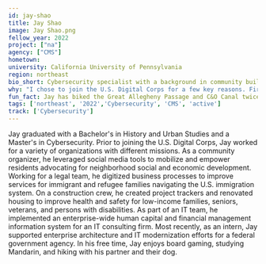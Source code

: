 ```yaml
---
id: jay-shao
title: Jay Shao
image: Jay Shao.png
fellow_year: 2022
project: ["na"]
agency: ["CMS"]
hometown: 
university: California University of Pennsylvania
region: northeast
bio_short: Cybersecurity specialist with a background in community building and support
why: "I chose to join the U.S. Digital Corps for a few key reasons. First, the program offers a chance to apply my skills and experiences to engaging, meaningful, and challenging work at the intersection of people, technology, and the public interest. Second, the program intentionally assembles a diverse cohort of fellows with various professional backgrounds and life experiences, united by a passion for civic tech. Third, the program strategically invests in the professional development and personal growth of its fellows. Ultimately, the U.S. Digital Corps presents a unique opportunity to support the U.S. Government, serve the American people, and protect our way of life."
fun_fact: Jay has biked the Great Allegheny Passage and C&O Canal twice—that's 300+ miles from Pittsburgh, PA to Washington, D.C. At the time of writing, Jay is currently in the middle of completing his third trip.
tags: ['northeast', '2022','Cybersecurity', 'CMS', 'active']
track: ['Cybersecurity']
---
```


Jay graduated with a Bachelor's in History and Urban Studies and a Master's in Cybersecurity. Prior to joining the U.S. Digital Corps, Jay worked for a variety of organizations with different missions. As a community organizer, he leveraged social media tools to mobilize and empower residents advocating for neighborhood social and economic development. Working for a legal team, he digitized business processes to improve services for immigrant and refugee families navigating the U.S. immigration system. On a construction crew, he created project trackers and renovated housing to improve health and safety for low-income families, seniors, veterans, and persons with disabilities. As part of an IT team, he implemented an enterprise-wide human capital and financial management information system for an IT consulting firm. Most recently, as an intern, Jay supported enterprise architecture and IT modernization efforts for a federal government agency. In his free time, Jay enjoys board gaming, studying Mandarin, and hiking with his partner and their dog.
